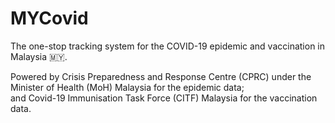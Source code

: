 # MYCovid
The one-stop tracking system for the COVID-19 epidemic and vaccination in Malaysia :malaysia:.

Powered by Crisis Preparedness and Response Centre (CPRC) under the Minister of Health (MoH) Malaysia for the epidemic data; <br/>
and Covid-19 Immunisation Task Force (CITF) Malaysia for the vaccination data.
